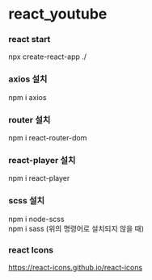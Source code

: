 # react_youtube       

### react start        
npx create-react-app ./      

### axios 설치      
npm i axios      

### router 설치      
npm i react-router-dom       

### react-player 설치      
npm i react-player      

### scss 설치       
npm i node-scss        
npm i sass (위의 명령어로 설치되지 않을 때)      

### react Icons       
https://react-icons.github.io/react-icons      

###   

